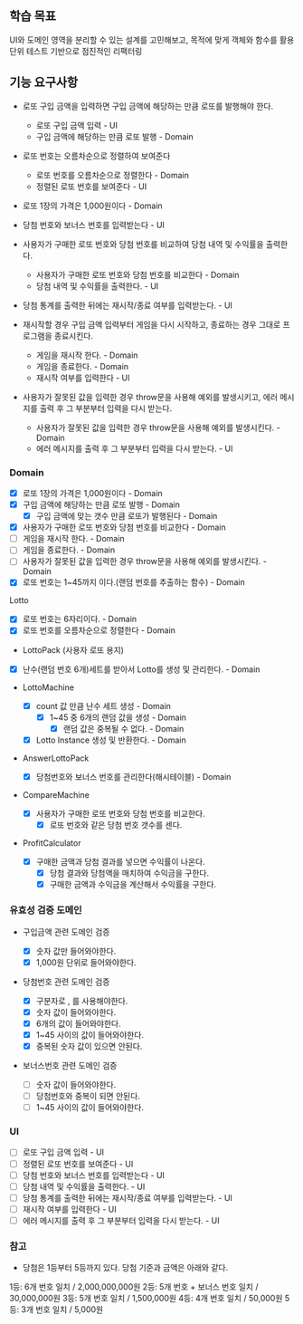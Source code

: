 ## 학습 목표

UI와 도메인 영역을 분리할 수 있는 설계를 고민해보고, 목적에 맞게 객체와 함수를 활용
단위 테스트 기반으로 점진적인 리팩터링

## 기능 요구사항

- 로또 구입 금액을 입력하면 구입 금액에 해당하는 만큼 로또를 발행해야 한다.
  - 로또 구입 금액 입력 - UI
  - 구입 금액에 해당하는 만큼 로또 발행 - Domain
- 로또 번호는 오름차순으로 정렬하여 보여준다
  - 로또 번호를 오름차순으로 정렬한다 - Domain
  - 정렬된 로또 번호를 보여준다 - UI
- 로또 1장의 가격은 1,000원이다 - Domain
- 당첨 번호와 보너스 번호를 입력받는다 - UI
- 사용자가 구매한 로또 번호와 당첨 번호를 비교하여 당첨 내역 및 수익률을 출력한다.
  - 사용자가 구매한 로또 번호와 당첨 번호를 비교한다 - Domain
  - 당첨 내역 및 수익률을 출력한다. - UI
- 당첨 통계를 출력한 뒤에는 재시작/종료 여부를 입력받는다. - UI
- 재시작할 경우 구입 금액 입력부터 게임을 다시 시작하고, 종료하는 경우 그대로 프로그램을 종료시킨다.
  - 게임을 재시작 한다. - Domain
  - 게임을 종료한다. - Domain
  - 재시작 여부를 입력한다 - UI
- 사용자가 잘못된 값을 입력한 경우 throw문을 사용해 예외를 발생시키고, 에러 메시지를 출력 후 그 부분부터 입력을 다시 받는다.

  - 사용자가 잘못된 값을 입력한 경우 throw문을 사용해 예외를 발생시킨다. - Domain
  - 에러 메시지를 출력 후 그 부분부터 입력을 다시 받는다. - UI

### Domain

- [x] 로또 1장의 가격은 1,000원이다 - Domain
- [x] 구입 금액에 해당하는 만큼 로또 발행 - Domain
  - [x] 구입 금액에 맞는 갯수 만큼 로또가 발행된다 - Domain
- [x] 사용자가 구매한 로또 번호와 당첨 번호를 비교한다 - Domain
- [ ] 게임을 재시작 한다. - Domain
- [ ] 게임을 종료한다. - Domain
- [ ] 사용자가 잘못된 값을 입력한 경우 throw문을 사용해 예외를 발생시킨다. - Domain
- [x] 로또 번호는 1~45까지 이다.(랜덤 번호를 추출하는 함수) - Domain

Lotto

- [x] 로또 번호는 6자리이다. - Domain
- [x] 로또 번호를 오름차순으로 정렬한다 - Domain

- LottoPack (사용자 로또 용지)

- [x] 난수(랜덤 번호 6개)세트를 받아서 Lotto를 생성 및 관리한다. - Domain

- LottoMachine

  - [x] count 값 만큼 난수 세트 생성 - Domain
    - [x] 1~45 중 6개의 랜덤 값을 생성 - Domain
      - [x] 랜덤 값은 중복될 수 없다. - Domain
  - [x] Lotto Instance 생성 및 반환한다. - Domain

- AnswerLottoPack

  - [x] 당첨번호와 보너스 번호를 관리한다(해시테이블) - Domain

- CompareMachine

  - [x] 사용자가 구매한 로또 번호와 당첨 번호를 비교한다.
    - [x] 로또 번호와 같은 당첨 번호 갯수를 센다.

- ProfitCalculator
  - [x] 구매한 금액과 당첨 결과를 넣으면 수익률이 나온다.
    - [x] 당첨 결과와 당첨액을 매치하여 수익금을 구한다.
    - [x] 구매한 금액과 수익금을 계산해서 수익률을 구한다.

### 유효성 검증 도메인

- 구입금액 관련 도메인 검증

  - [x] 숫자 값만 들어와야한다.
  - [x] 1,000원 단위로 들어와야한다.

- 당첨번호 관련 도메인 검증

  - [x] 구분자로 , 를 사용해야한다.
  - [x] 숫자 값이 들어와야한다.
  - [x] 6개의 값이 들어와야한다.
  - [x] 1~45 사이의 값이 들어와야한다.
  - [x] 중복된 숫자 값이 있으면 안된다.

- 보너스번호 관련 도메인 검증
  - [ ] 숫자 값이 들어와야한다.
  - [ ] 당첨번호와 중복이 되면 안된다.
  - [ ] 1~45 사이의 값이 들어와야한다.

### UI

- [ ] 로또 구입 금액 입력 - UI
- [ ] 정렬된 로또 번호를 보여준다 - UI
- [ ] 당첨 번호와 보너스 번호를 입력받는다 - UI
- [ ] 당첨 내역 및 수익률을 출력한다. - UI
- [ ] 당첨 통계를 출력한 뒤에는 재시작/종료 여부를 입력받는다. - UI
- [ ] 재시작 여부를 입력한다 - UI
- [ ] 에러 메시지를 출력 후 그 부분부터 입력을 다시 받는다. - UI

### 참고

- 당첨은 1등부터 5등까지 있다. 당첨 기준과 금액은 아래와 같다.

1등: 6개 번호 일치 / 2,000,000,000원
2등: 5개 번호 + 보너스 번호 일치 / 30,000,000원
3등: 5개 번호 일치 / 1,500,000원
4등: 4개 번호 일치 / 50,000원
5등: 3개 번호 일치 / 5,000원
